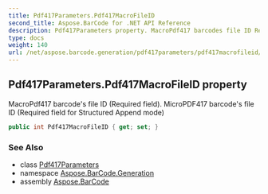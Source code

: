 ```yaml
---
title: Pdf417Parameters.Pdf417MacroFileID
second_title: Aspose.BarCode for .NET API Reference
description: Pdf417Parameters property. MacroPdf417 barcodes file ID Required field. MicroPDF417 barcodes file ID Required field for Structured Append mode
type: docs
weight: 140
url: /net/aspose.barcode.generation/pdf417parameters/pdf417macrofileid/
---
```

## Pdf417Parameters.Pdf417MacroFileID property

MacroPdf417 barcode's file ID (Required field). MicroPDF417 barcode's file ID (Required field for Structured Append mode)

```csharp
public int Pdf417MacroFileID { get; set; }
```

### See Also

* class [Pdf417Parameters](../)
* namespace [Aspose.BarCode.Generation](../../../aspose.barcode.generation/)
* assembly [Aspose.BarCode](../../../)


